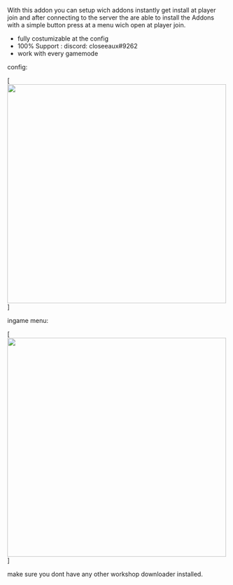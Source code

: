 With this addon you can setup wich addons instantly get install at player join and after connecting to the server the are able to install the Addons with a simple button press at a menu wich open at player join.
- fully costumizable at the config
- 100% Support : discord: closeeaux#9262
- work with every gamemode 

config:

[<img width="500" src="https://i.ibb.co/zfs7p1x/Screenshot-2.png">]

ingame menu:

[<img width="500" src="https://i.ibb.co/hgYkMLC/Screenshot-3.png">]

make sure you dont have any other workshop downloader installed.
